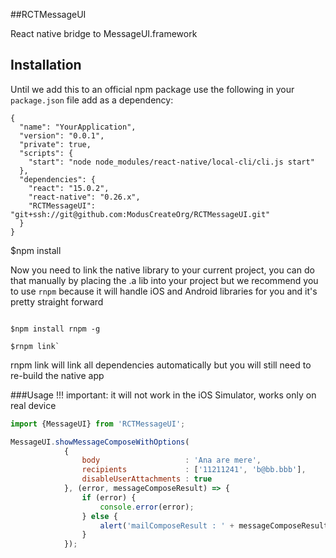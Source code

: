 ##RCTMessageUI

React native bridge to MessageUI.framework

## Installation

Until we add this to an official npm package use the following in your `package.json` file add as a dependency:
```
{
  "name": "YourApplication",
  "version": "0.0.1",
  "private": true,
  "scripts": {
    "start": "node node_modules/react-native/local-cli/cli.js start"
  },
  "dependencies": {
    "react": "15.0.2",
    "react-native": "0.26.x",
    "RCTMessageUI": "git+ssh://git@github.com:ModusCreateOrg/RCTMessageUI.git"
  }
}
```

$npm install

Now you need to link the native library to your current project, you can do that manually
by placing the .a lib into your project but we recommend you to use `rnpm` because it will
handle iOS and Android libraries for you and it's pretty straight forward

```

$npm install rnpm -g

$rnpm link`

```

rnpm link will link all dependencies automatically but you will still need to re-build the native app

###Usage
!!! important: it will not work in the iOS Simulator, works only on real device


```javascript
import {MessageUI} from 'RCTMessageUI';

MessageUI.showMessageComposeWithOptions(
            {
                body                   : 'Ana are mere',
                recipients             : ['11211241', 'b@bb.bbb'],
                disableUserAttachments : true
            }, (error, messageComposeResult) => {
                if (error) {
                    console.error(error);
                } else {
                    alert('mailComposeResult : ' + messageComposeResult);
                }
            });
```
